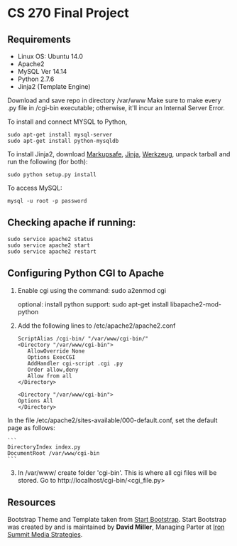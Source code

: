 # CS 270 Final Project
## Requirements
* Linux OS: Ubuntu 14.0
* Apache2 
* MySQL Ver 14.14 
* Python 2.7.6
* Jinja2 (Template Engine)

Download and save repo in directory /var/www
Make sure to make every .py file in /cgi-bin executable; otherwise, it'll incur an Internal Server Error. 

To install and connect MYSQL to Python,

	sudo apt-get install mysql-server
	sudo apt-get install python-mysqldb

To install Jinja2, download [Markupsafe](https://pypi.python.org/pypi/MarkupSafe), [Jinja](https://pypi.python.org/pypi/Jinja2), [Werkzeug](https://pypi.python.org/pypi/Werkzeug), unpack tarball and run the following (for both):

	sudo python setup.py install

To access MySQL: 

	mysql -u root -p password

## Checking apache if running:

	sudo service apache2 status
	sudo service apache2 start
	sudo service apache2 restart

## Configuring Python CGI to Apache  

1. Enable cgi using the command: sudo a2enmod cgi
	
	optional: install python support: 
		sudo apt-get install libapache2-mod-python

2. Add the following lines to /etc/apache2/apache2.conf
	
	```
	ScriptAlias /cgi-bin/ "/var/www/cgi-bin/"
	<Directory "/var/www/cgi-bin">
	   AllowOverride None
	   Options ExecCGI
	   AddHandler cgi-script .cgi .py
	   Order allow,deny
	   Allow from all
	</Directory>

	<Directory "/var/www/cgi-bin">
	Options All
	</Directory>
	```

In the file /etc/apache2/sites-available/000-default.conf, set the default page as follows:
	
	```
	DirectoryIndex index.py
	DocumentRoot /var/www/cgi-bin
	```

3. In  /var/www/ create folder 'cgi-bin'. This is where all cgi files will be stored. 
Go to http://localhost/cgi-bin/<cgi_file.py>

## Resources

Bootstrap Theme and Template taken from [Start Bootstrap](http://startbootstrap.com/). 
Start Bootstrap was created by and is maintained by **David Miller**, Managing Parter at [Iron Summit Media Strategies](http://www.ironsummitmedia.com/).

